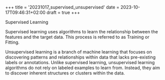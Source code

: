 +++
title = '20231017_supervised_unsupervised'
date = 2023-10-17T09:46:31+02:00
draft = true
+++

Supervised Learning

Supervised learning uses algorithms to learn the relationship between the features and the target data. This process is referred to as Training or Fitting.

Unsupervised learning is a branch of machine learning that focuses on discovering patterns and relationships within data that lacks pre-existing labels or annotations. Unlike supervised learning, unsupervised learning algorithms do not rely on labeled examples to learn from. Instead, they aim to discover inherent structures or clusters within the data.
